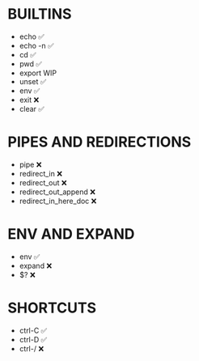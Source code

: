 # BUILTINS 

* echo  :white_check_mark:
* echo -n  :white_check_mark:
* cd  :white_check_mark:
* pwd  :white_check_mark:
* export  WIP
* unset  :white_check_mark:
* env  :white_check_mark:
* exit  :x:
* clear :white_check_mark:

# PIPES AND REDIRECTIONS

* pipe  :x:
* redirect_in  :x:
* redirect_out  :x:
* redirect_out_append  :x:
* redirect_in_here_doc :x:

# ENV AND EXPAND

* env  :white_check_mark:
* expand  :x:
* $?  :x:

# SHORTCUTS

* ctrl-C  :white_check_mark:
* ctrl-D  :white_check_mark:
* ctrl-/  :x: